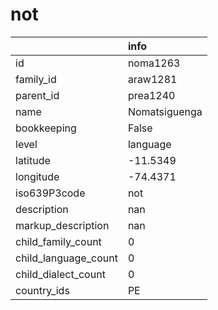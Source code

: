 # not
|                      | info          |
|:---------------------|:--------------|
| id                   | noma1263      |
| family_id            | araw1281      |
| parent_id            | prea1240      |
| name                 | Nomatsiguenga |
| bookkeeping          | False         |
| level                | language      |
| latitude             | -11.5349      |
| longitude            | -74.4371      |
| iso639P3code         | not           |
| description          | nan           |
| markup_description   | nan           |
| child_family_count   | 0             |
| child_language_count | 0             |
| child_dialect_count  | 0             |
| country_ids          | PE            |